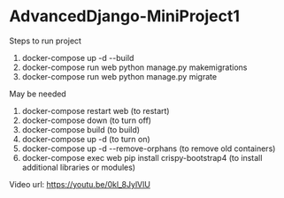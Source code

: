 # AdvancedDjango-MiniProject1

Steps to run project
1. docker-compose up -d --build
2. docker-compose run web python manage.py makemigrations
3. docker-compose run web python manage.py migrate


May be needed
1. docker-compose restart web (to restart)
2. docker-compose down (to turn off) 
3. docker-compose build (to build)   
4. docker-compose up -d (to turn on)  
5. docker-compose up -d --remove-orphans (to remove old containers)
6. docker-compose exec web pip install crispy-bootstrap4 (to install additional libraries or modules)


Video url:
https://youtu.be/0kl_8JylVlU
